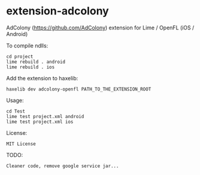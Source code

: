 extension-adcolony
========================

AdColony (https://github.com/AdColony) extension for Lime / OpenFL (iOS / Android)

To compile ndlls:

    cd project
    lime rebuild . android
	lime rebuild . ios

Add the extension to haxelib:

    haxelib dev adcolony-openfl PATH_TO_THE_EXTENSION_ROOT

Usage:

    cd Test
    lime test project.xml android
	lime test project.xml ios

License:

	MIT License
	
TODO:

	Cleaner code, remove google service jar...
